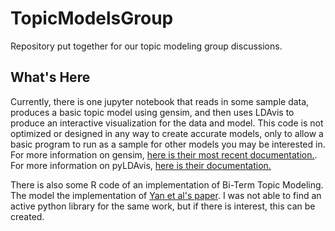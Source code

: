 # TopicModelsGroup
Repository put together for our topic modeling group discussions.

## What's Here
Currently, there is one jupyter notebook that reads in some sample data, produces a basic topic model using gensim, and then uses LDAvis to produce an interactive visualization for the data and model. This code is not optimized or designed in any way to create accurate models, only to allow a basic program to run as a sample for other models you may be interested in. For more information on gensim, [here is their most recent documentation.](https://radimrehurek.com/gensim/). For more information on pyLDAvis, [here is their documentation.](https://pyldavis.readthedocs.io/en/latest/)


There is also some R code of an implementation of Bi-Term Topic Modeling. The model the implementation of [Yan et al's paper](https://github.com/jhull40/TopicModelsGroup/blob/main/Literature/biterm_topic_models.pdf). I was not able to find an active python library for the same work, but if there is interest, this can be created. 

